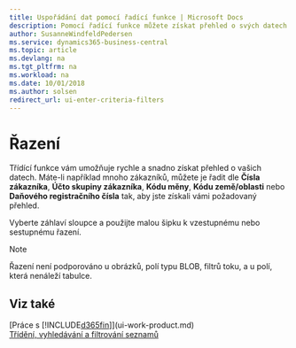 ```yaml
---
title: Uspořádání dat pomocí řadící funkce | Microsoft Docs
description: Pomocí řadící funkce můžete získat přehled o svých datech. Například můžete řadit zákazníky podle Kódu měny a získat tak vybranou ukázku zákazníků.
author: SusanneWindfeldPedersen
ms.service: dynamics365-business-central
ms.topic: article
ms.devlang: na
ms.tgt_pltfrm: na
ms.workload: na
ms.date: 10/01/2018
ms.author: solsen
redirect_url: ui-enter-criteria-filters
---
```

# <a name="sorting"></a>Řazení
Třídící funkce vám umožňuje rychle a snadno získat přehled o vašich datech. Máte-li například mnoho zákazníků, můžete je řadit dle **Čísla zákazníka**, **Účto skupiny zákazníka**, **Kódu měny**, **Kódu země/oblasti** nebo **Daňového registračního čísla** tak, aby jste získali vámi požadovaný přehled.

Vyberte záhlaví sloupce a použijte malou šipku k vzestupnému nebo sestupnému řazení.  

> [!NOTE]  
>   Řazení není podporováno u obrázků, polí typu BLOB, filtrů toku, a u polí, která nenáleží tabulce.

## <a name="see-also"></a>Viz také
[Práce s [!INCLUDE[d365fin](includes/d365fin_md.md)]](ui-work-product.md)  
[Třídění, vyhledávání a filtrování seznamů](ui-enter-criteria-filters.md)
